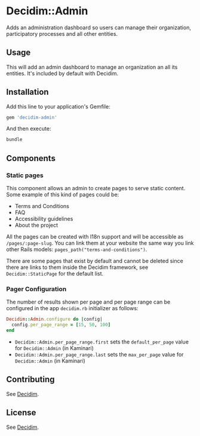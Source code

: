 # Decidim::Admin

Adds an administration dashboard so users can manage their
organization, participatory processes and all other entities.

## Usage

This will add an admin dashboard to manage an organization an all its entities.
It's included by default with Decidim.

## Installation

Add this line to your application's Gemfile:

```ruby
gem 'decidim-admin'
```

And then execute:

```bash
bundle
```

## Components

### Static pages

This component allows an admin to create pages to serve static content. Some
example of this kind of pages could be:

* Terms and Conditions
* FAQ
* Accessibility guidelines
* About the project

All the pages can be created with I18n support and will be accessible as
`/pages/:page-slug`. You can link them at your website the same way you link
other Rails models: `pages_path("terms-and-conditions")`.

There are some pages that exist by default and cannot be deleted since there
are links to them inside the Decidim framework, see `Decidim::StaticPage` for
the default list.

### Pager Configuration

The number of results shown per page and per page range can be configured in the app `decidim.rb` initializer as follows:

```ruby
Decidim::Admin.configure do |config|
  config.per_page_range = [15, 50, 100]
end
```

* `Decidim::Admin.per_page_range.first` sets the `default_per_page` value for `Decidim::Admin` (in Kaminari)
* `Decidim::Admin.per_page_range.last` sets the `max_per_page`  value for `Decidim::Admin` (in Kaminari)

## Contributing

See [Decidim](https://github.com/decidim/decidim).

## License

See [Decidim](https://github.com/decidim/decidim).

